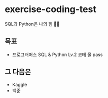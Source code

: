 # exercise-coding-test
  SQL과 Python은 나의 힘 💪🏼

## 목표
- 프로그래머스 SQL & Python Lv.2 코테 올 pass

## 그 다음은 
- Kaggle
- 백준
